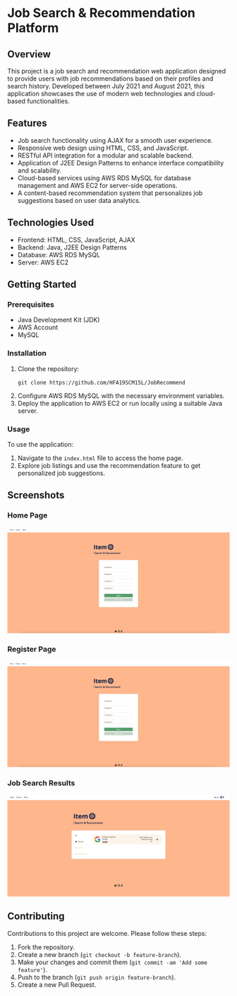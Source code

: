# Job Search & Recommendation Platform

## Overview
This project is a job search and recommendation web application designed to provide users with job recommendations based on their profiles and search history. Developed between July 2021 and August 2021, this application showcases the use of modern web technologies and cloud-based functionalities.

## Features
- Job search functionality using AJAX for a smooth user experience.
- Responsive web design using HTML, CSS, and JavaScript.
- RESTful API integration for a modular and scalable backend.
- Application of J2EE Design Patterns to enhance interface compatibility and scalability.
- Cloud-based services using AWS RDS MySQL for database management and AWS EC2 for server-side operations.
- A content-based recommendation system that personalizes job suggestions based on user data analytics.

## Technologies Used
- Frontend: HTML, CSS, JavaScript, AJAX
- Backend: Java, J2EE Design Patterns
- Database: AWS RDS MySQL
- Server: AWS EC2

## Getting Started

### Prerequisites
- Java Development Kit (JDK)
- AWS Account
- MySQL

### Installation
1. Clone the repository:
   ```
   git clone https://github.com/HFA19SCM15L/JobRecommend
   ```
2. Configure AWS RDS MySQL with the necessary environment variables.
3. Deploy the application to AWS EC2 or run locally using a suitable Java server.

### Usage
To use the application:
1. Navigate to the `index.html` file to access the home page.
2. Explore job listings and use the recommendation feature to get personalized job suggestions.

## Screenshots

### Home Page
![Home Page](https://github.com/HFA19SCM15L/JobRecommend/blob/add_careerjet_api/Register%20Page.png)

### Register Page
![Register Page](https://github.com/HFA19SCM15L/JobRecommend/blob/add_careerjet_api/Register%20Page.png)

### Job Search Results
![Job Search Results](https://github.com/HFA19SCM15L/JobRecommend/blob/add_careerjet_api/Search%20Results.png)


## Contributing
Contributions to this project are welcome. Please follow these steps:

1. Fork the repository.
2. Create a new branch (`git checkout -b feature-branch`).
3. Make your changes and commit them (`git commit -am 'Add some feature'`).
4. Push to the branch (`git push origin feature-branch`).
5. Create a new Pull Request.
